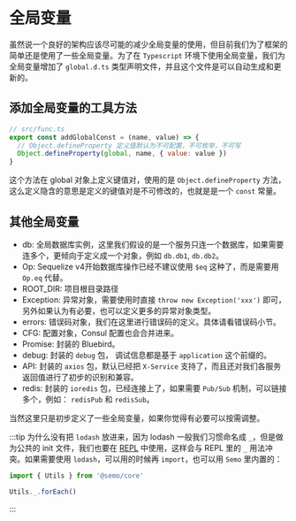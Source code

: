 # 全局变量

虽然说一个良好的架构应该尽可能的减少全局变量的使用，但目前我们为了框架的简单还是使用了一些全局变量。为了在 `Typescript` 环境下使用全局变量，我们为全局变量增加了 `global.d.ts` 类型声明文件，并且这个文件是可以自动生成和更新的。

## 添加全局变量的工具方法

```js
// src/func.ts
export const addGlobalConst = (name, value) => {
  // Object.defineProperty 定义值默认为不可配置，不可枚举，不可写
  Object.defineProperty(global, name, { value: value })
}

```

这个方法在 global 对象上定义键值对，使用的是 `Object.defineProperty` 方法，这么定义隐含的意思是定义的键值对是不可修改的，也就是是一个 `const` 常量。

## 其他全局变量

* db: 全局数据库实例，这里我们假设的是一个服务只连一个数据库，如果需要连多个，更倾向于定义成一个对象，例如 `db.db1`, `db.db2`。
* Op: Sequelize v4开始数据库操作已经不建议使用 `$eq` 这种了，而是需要用 `Op.eq` 代替。
* ROOT_DIR: 项目根目录路径
* Exception: 异常对象，需要使用时直接 `throw new Exception('xxx')` 即可，另外如果认为有必要，也可以定义更多的异常对象类型。
* errors: 错误码对象，我们在这里进行错误码的定义。具体请看错误码小节。
* CFG: 配置对象，Consul 配置也会合并进来。
* Promise: 封装的 Bluebird。
* debug: 封装的 `debug` 包， 调试信息都是基于 `application` 这个前缀的。
* API: 封装的 `axios` 包，默认已经把 `X-Service` 支持了，而且还对我们各服务返回值进行了初步的识别和兼容。
* redis: 封装的 `ioredis` 包，已经连接上了，如果需要 `Pub/Sub` 机制，可以链接多个，例如： `redisPub` 和 `redisSub`。


当然这里只是初步定义了一些全局变量，如果你觉得有必要可以按需调整。

:::tip
为什么没有把 `lodash` 放进来，因为 lodash 一般我们习惯命名成 `_`，但是做为公共的 init 文件，我们也要在 [REPL](../../topics/repl/) 中使用，这样会与 REPL 里的 `_` 用法冲突。如果需要使用 `lodash`，可以用的时候再 `import`，也可以用 `Semo` 里内置的：

```js
import { Utils } from '@semo/core'

Utils._.forEach()
```
:::

